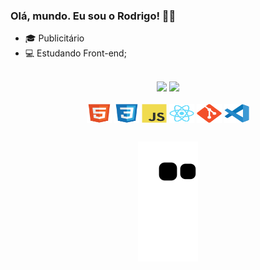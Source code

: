 ### Olá, mundo. Eu sou o Rodrigo! 🖖🏽

- 🎓 Publicitário
- 💻 Estudando Front-end;

<br>

<div align="center">
    <img height="180em" src="https://github-readme-stats.vercel.app/api?username=rodrigoborge&show_icons=true&theme=highcontrast&include_all_commits=true&count_private=true"/>
    <img height="180em" src="https://github-readme-stats.vercel.app/api/top-langs/?username=rodrigoborge&layout=compact&langs_count=7&theme=highcontrast"/>
</div>

<div align="center" style="display: inline_block"><br>
    <a href="https://github.com/rodrigoborge/rodrigoborge"><img align="center" alt="Rodrigo-HTML5" height="30" width="40" src="https://raw.githubusercontent.com/devicons/devicon/2ae2a900d2f041da66e950e4d48052658d850630/icons/html5/html5-original.svg"></a>
    <a href="https://github.com/rodrigoborge/rodrigoborge"><img align="center" alt="Rodrigo-CSS3" height="30" width="40" src="https://raw.githubusercontent.com/devicons/devicon/2ae2a900d2f041da66e950e4d48052658d850630/icons/css3/css3-original.svg"></a>
    <a href="https://github.com/rodrigoborge/rodrigoborge"><img align="center" alt="Rodrigo-Javascript" height="30" width="40" src="https://raw.githubusercontent.com/devicons/devicon/2ae2a900d2f041da66e950e4d48052658d850630/icons/javascript/javascript-original.svg"></a>
    <a href="https://github.com/rodrigoborge/rodrigoborge"><img align="center" alt="Rodrigo-React" height="30" width="40" src="https://raw.githubusercontent.com/devicons/devicon/2ae2a900d2f041da66e950e4d48052658d850630/icons/react/react-original.svg"></a>
    <a href="https://github.com/rodrigoborge/rodrigoborge"><img align="center" alt="Rodrigo-Git" height="30" width="40" src="https://raw.githubusercontent.com/devicons/devicon/2ae2a900d2f041da66e950e4d48052658d850630/icons/git/git-original.svg"></a>
    <!-- <a href="https://github.com/rodrigoborge/rodrigoborge"><img align="center" alt="Rodrigo-Github" height="30" width="40" src="https://borge.com.br/wp-content/uploads/2021/11/github-logo.svg"></a> -->
    <a href="https://github.com/rodrigoborge/rodrigoborge"><img align="center" alt="Rodrigo-VisualStudioCode" height="30" width="40" src="https://raw.githubusercontent.com/devicons/devicon/2ae2a900d2f041da66e950e4d48052658d850630/icons/vscode/vscode-original.svg"></a>
    <!-- <a href="https://github.com/rodrigoborge/rodrigoborge"><img align="center" alt="Rodrigo-Wordpress" height="30" width="40" src="https://borge.com.br/wp-content/uploads/2021/11/wordpress-logo.svg"></a> -->
</div>
  
<!-- ##
<<br>

<div align="center" style="display: inline_block">
    <a href="https://discordapp.com/users/406679417407143936"><img src="https://borge.com.br/wp-content/uploads/2021/11/discord-badge.png" target="_blank"></a> 
    <a href ="mailto:rodrigo@borge.com.br"><img src="https://borge.com.br/wp-content/uploads/2021/11/email-badge.png" target="_blank"></a>
    <a href="https://fb.com/rodrigoborge" target="_blank"><img src="https://borge.com.br/wp-content/uploads/2021/11/facebook-badg.png" target="_blank"></a>
    <a href="https://www.instagram.com/rodrigoborge1/" target="_blank"><img src="https://borge.com.br/wp-content/uploads/2021/11/instagram-badge.png" target="_blank"></a>
    <a href="https://www.linkedin.com/in/rodrigoborge/" target="_blank"><img src="https://borge.com.br/wp-content/uploads/2021/11/linkedin-badg.png" target="_blank"></a>
    <a href="https://www.twitch.tv/mntnh4" target="_blank"><img src="https://borge.com.br/wp-content/uploads/2021/11/twitch-badge.png" target="_blank"></a> 
   <a href="https://www.youtube.com/channel/UC_-uuuZbY0AAt9CViNzvc-Q" target="_blank"><img src="https://img.shields.io/badge/YouTube-FF0000?style=for-the-badge&logo=youtube&logoColor=white" target="_blank"></a>
</div> -->

##

<div align="center">

  ![Snake animation](https://github.com/rodrigoborge/rodrigoborge/blob/output/github-contribution-grid-snake.svg)

</div>
